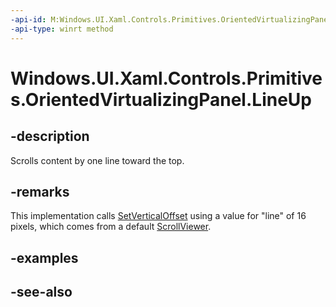 ```yaml
---
-api-id: M:Windows.UI.Xaml.Controls.Primitives.OrientedVirtualizingPanel.LineUp
-api-type: winrt method
---
```


<!-- Method syntax
public void LineUp()
-->

# Windows.UI.Xaml.Controls.Primitives.OrientedVirtualizingPanel.LineUp

## -description
Scrolls content by one line toward the top.



## -remarks
This implementation calls [SetVerticalOffset](orientedvirtualizingpanel_setverticaloffset_1333703417.md) using a value for "line" of 16 pixels, which comes from a default [ScrollViewer](../windows.ui.xaml.controls/scrollviewer.md). 
<!--Override the method and call <xref targtype="method_winrt" rid="w_ui_xaml_ctrl_prim.orientedvirtualizingpanel_setverticaloffset"  xmlns:xsi="http://www.w3.org/2001/XMLSchema-instance">SetVerticalOffset</xref> using a different measurement to change the interpretation of "line" for a derivation of 
      <xref rid="w_ui_xaml_ctrl_prim.orientedvirtualizingpanel" targtype="class_winrt">OrientedVirtualizingPanel</xref>.-->

## -examples

## -see-also
